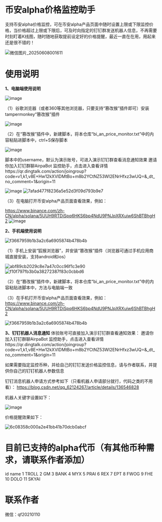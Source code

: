 # 币安alpha价格监控助手
支持币安alpha价格监控，可在币安alpha产品页面中随时设置上限或下限监控价格，当价格超过上限或下限后，可及时向指定的钉钉群发送机器人信息，不再需要时刻盯着K线图，随时随地获取提前设定好的价格提醒，最近一直在在用，用起来还是很不错的！

![微信图片_20250608001611](https://github.com/user-attachments/assets/bac1a4c9-0b97-45ca-8c5f-c1ae31d03442)

# 使用说明
**1、电脑端使用说明**

![image](https://github.com/user-attachments/assets/6980d6bd-e676-4717-a09a-323cb2a1d83f)

（1）谷歌浏览器（或者360等其他浏览器，只要支持“篡改猴”插件即可）安装tampermonkey“篡改猴”插件

![image](https://github.com/user-attachments/assets/3266de03-64e6-49a1-aba3-648a484f609e)

（2）在“篡改猴”插件中，新建脚本，将本仓库“bi_an_price_monitor.txt”中的内容粘贴进脚本中，ctrl+S保存脚本

![image](https://github.com/user-attachments/assets/ae091b65-5d73-41a1-a821-ad429fc6980b)

脚本中的username，默认为演示账号，可进入演示钉钉群查看消息通知效果
邀请你加入钉钉群聊AirpaBot 监控助手，点击进入查看详情https://qr.dingtalk.com/action/joingroup?code=v1,k1,v8E+Hw12kXVIDMtBo+m8b2YCtNZ53Wl2ENrHfxz3wUQ=&_dt_no_comment=1&origin=11

![image](https://github.com/user-attachments/assets/704e4540-09aa-4eb4-bbff-9a1b3587d520)
![7afad477f8236a5e52d3f09d793b9e7](https://github.com/user-attachments/assets/e3cd6c1b-b74c-48a5-b2e2-28c77802cb07)

（3）在电脑打开币安alpha产品页面查看效果，例如：

https://www.binance.com/zh-CN/alpha/solana/5UUH9RTDiSpq6HKS6bp4NdU9PNJpXRXuiw6ShBTBhgH2
![image](https://github.com/user-attachments/assets/89bba168-7d90-4443-afcd-6cfc333b37b9)


**2、手机端使用说明**

![f3667959b1b3a2c6a6905874b478b4b](https://github.com/user-attachments/assets/1f2cdd0e-47d9-4173-b1f4-038c6302d84b)

（1）手机上安装“狐猴浏览器”，并安装“篡改猴”插件（浏览器可通过手机应用商城直接安装，支持android和ios）

![abf89cb2029c8e7a47c0cc96f1c3e90](https://github.com/user-attachments/assets/6ad453f2-4cec-401f-91fb-497dc49d1174)
![f10f797fb3b0a38272387f83c0cbbd6](https://github.com/user-attachments/assets/d2df3ba1-2757-48b6-a54f-f8b1f6d94f44)

（2）在“篡改猴”插件中，新建脚本，将本仓库“bi_an_price_monitor.txt”中的内容粘贴进脚本中，方法与电脑端一致

（3）在手机打开币安alpha产品页面查看效果，例如：
https://www.binance.com/zh-CN/alpha/solana/5UUH9RTDiSpq6HKS6bp4NdU9PNJpXRXuiw6ShBTBhgH2

![f3667959b1b3a2c6a6905874b478b4b](https://github.com/user-attachments/assets/1f2cdd0e-47d9-4173-b1f4-038c6302d84b)

**3、钉钉机器人消息通知**
体验账号可直接加入演示钉钉群查看通知效果：
邀请你加入钉钉群聊AirpaBot 监控助手，点击进入查看详情https://qr.dingtalk.com/action/joingroup?code=v1,k1,v8E+Hw12kXVIDMtBo+m8b2YCtNZ53Wl2ENrHfxz3wUQ=&_dt_no_comment=1&origin=11

如果需要指定监控币种，并给自己的钉钉发送价格监控信息，请与作者联系，并提供你自己的钉钉机器人参数信息

钉钉消息机器人申请方式参考如下（只看机器人申请部分就行，代码之类的不用看）：
https://blog.csdn.net/qq_62124267/article/details/136546828

机器人关键字设置如下：

![image](https://github.com/user-attachments/assets/bd53c53d-bc17-4adb-92c2-7e22883c3d16)

价格提醒效果如下：

![6c08358c000a2e41bb41b70dcb0abcf](https://github.com/user-attachments/assets/a665a120-d5a9-4caf-98a3-95b67f2e1dec)

# 目前已支持的alpha代币（有其他币种需求，请联系作者添加）
id	name
1	TROLL
2	GM
3	BANK
4	MYX
5	PRAI
6	REX
7	EPT
8	FWOG
9	FHE
10	DOLO
11	SKYAI

# 联系作者
微信：qf20210110

